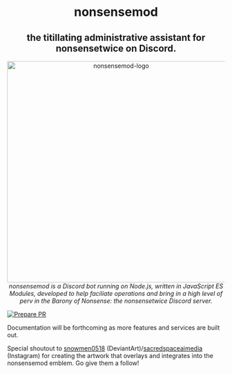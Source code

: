 <h1 align="center">nonsensemod</h1>
<h2 align="center">the titillating administrative assistant for nonsensetwice on Discord.</h2>

<p align="center">
  <img src="./assets/nonsensemod_emblem.png" alt="nonsensemod-logo" width="512px" height="512px"/>
  <br>
  <i>nonsensemod is a Discord bot running on Node.js, written in JavaScript ES Modules, developed to help faciliate operations and bring in a high level of perv in the Barony of Nonsense: the nonsensetwice Discord server.</i>
  <br>
</p>

[![Prepare PR](https://github.com/nonsensetwice/nonsensemod/actions/workflows/pr-prep.yaml/badge.svg?branch=main)](https://github.com/nonsensetwice/nonsensemod/actions/workflows/pr-prep.yaml)

Documentation will be forthcoming as more features and services are built out.  
  
Special shoutout to [snowmen0518](https://deviantart.com/snowmen0518) (DeviantArt)/[sacredspaceaimedia](https://instagram.com/sacredspaceaimedia) (Instagram) for creating the artwork that overlays and integrates into the nonsensemod emblem. Go give them a follow!